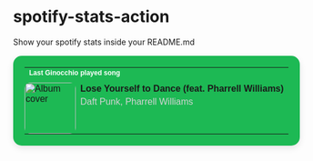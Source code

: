 # spotify-stats-action
Show your spotify stats inside your README.md


<!-- START_SECTION: Spotify Stats -->
<table style="border: none; border-radius: 15px; padding: 20px; box-shadow: 0px 4px 12px rgba(0, 0, 0, 0.1); max-width: 100%; font-family: Arial, sans-serif; background-color: #1DB954;">
  <tr>
    <td colspan="2" style="padding-bottom: 10px;">
      <h4 style="margin: 0; font-size: 12px; color: white;">Last Ginocchio played song</h4>
    </td>
  </tr>
  <tr>
    <td style="padding: 0;">
      <img src="https://i.scdn.co/image/ab67616d0000b2739b9b36b0e22870b9f542d937" alt="Album cover" style="width: 90px; height: 90px; border-radius: 10px;">
    </td>
    <td style="vertical-align: top;">
      <p style="margin: 0;"><strong>Lose Yourself to Dance (feat. Pharrell Williams)</strong></p>
      <p style="margin: 5px 0 0 0; color: lightgrey;">Daft Punk, Pharrell Williams</p>
    </td>
  </tr>
</table>



<!-- END_SECTION: Spotify Stats -->